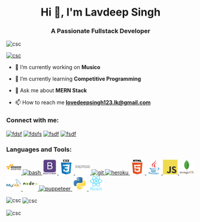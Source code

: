 <h1 align="center">Hi 👋, I'm Lavdeep Singh</h1>
<h3 align="center">A Passionate Fullstack Developer</h3>

<p align="left"> <img src="https://komarev.com/ghpvc/?username=coolguy08&label=Profile%20views&color=0e75b6&style=flat" alt="csc" /> </p>

<p align="left"> <a href="https://github.com/ryo-ma/github-profile-trophy"><img src="https://github-profile-trophy.vercel.app/?username=coolguy08" alt="csc" /></a> </p>

- 🔭 I’m currently working on **Musico**

- 🌱 I’m currently learning **Competitive Programming**

- 💬 Ask me about **MERN Stack**

- 📫 How to reach me **lovedeepsingh123.lk@gmail.com**


<h3 align="left">Connect with me:</h3>
<p align="left">
<a href="https://www.linkedin.com/in/lavdeep-singh-82a240166/" target="blank"><img align="center" src="https://cdn.jsdelivr.net/npm/simple-icons@3.1.0/icons/linkedin.svg" alt="fdsf" height="30" width="40" /></a>
<a href="https://www.codechef.com/users/dragohunterz_12" target="blank"><img align="center" src="https://cdn.jsdelivr.net/npm/simple-icons@3.1.0/icons/codechef.svg" alt="fdsfs" height="30" width="40" /></a>
<a href="https://www.hackerrank.com/fsdf" target="blank"><img align="center" src="https://cdn.jsdelivr.net/npm/simple-icons@3.1.0/icons/hackerrank.svg" alt="fsdf" height="30" width="40" /></a>
<a href="https://www.leetcode.com/fsdf" target="blank"><img align="center" src="https://cdn.jsdelivr.net/npm/simple-icons@3.1.0/icons/leetcode.svg" alt="fsdf" height="30" width="40" /></a>

</p>

<h3 align="left">Languages and Tools:</h3>
<p align="left"> <a href="https://aws.amazon.com" target="_blank"> <img src="https://raw.githubusercontent.com/devicons/devicon/master/icons/amazonwebservices/amazonwebservices-original-wordmark.svg" alt="aws" width="40" height="40"/> </a> <a href="https://www.gnu.org/software/bash/" target="_blank"> <img src="https://www.vectorlogo.zone/logos/gnu_bash/gnu_bash-icon.svg" alt="bash" width="40" height="40"/> </a> <a href="https://getbootstrap.com" target="_blank"> <img src="https://raw.githubusercontent.com/devicons/devicon/master/icons/bootstrap/bootstrap-plain-wordmark.svg" alt="bootstrap" width="40" height="40"/> </a> <a href="https://www.w3schools.com/css/" target="_blank"> <img src="https://raw.githubusercontent.com/devicons/devicon/master/icons/css3/css3-original-wordmark.svg" alt="css3" width="40" height="40"/> </a> <a href="https://expressjs.com" target="_blank"> <img src="https://raw.githubusercontent.com/devicons/devicon/master/icons/express/express-original-wordmark.svg" alt="express" width="40" height="40"/> </a> <a href="https://git-scm.com/" target="_blank"> <img src="https://www.vectorlogo.zone/logos/git-scm/git-scm-icon.svg" alt="git" width="40" height="40"/> </a> <a href="https://heroku.com" target="_blank"> <img src="https://www.vectorlogo.zone/logos/heroku/heroku-icon.svg" alt="heroku" width="40" height="40"/> </a> <a href="https://www.w3.org/html/" target="_blank"> <img src="https://raw.githubusercontent.com/devicons/devicon/master/icons/html5/html5-original-wordmark.svg" alt="html5" width="40" height="40"/> </a> <a href="https://www.java.com" target="_blank"> <img src="https://raw.githubusercontent.com/devicons/devicon/master/icons/java/java-original.svg" alt="java" width="40" height="40"/> </a> <a href="https://developer.mozilla.org/en-US/docs/Web/JavaScript" target="_blank"> <img src="https://raw.githubusercontent.com/devicons/devicon/master/icons/javascript/javascript-original.svg" alt="javascript" width="40" height="40"/> </a> <a href="https://www.mongodb.com/" target="_blank"> <img src="https://raw.githubusercontent.com/devicons/devicon/master/icons/mongodb/mongodb-original-wordmark.svg" alt="mongodb" width="40" height="40"/> </a> <a href="https://www.mysql.com/" target="_blank"> <img src="https://raw.githubusercontent.com/devicons/devicon/master/icons/mysql/mysql-original-wordmark.svg" alt="mysql" width="40" height="40"/> </a> <a href="https://nodejs.org" target="_blank"> <img src="https://raw.githubusercontent.com/devicons/devicon/master/icons/nodejs/nodejs-original-wordmark.svg" alt="nodejs" width="40" height="40"/> </a> <a href="https://github.com/puppeteer/puppeteer" target="_blank"> <img src="https://www.vectorlogo.zone/logos/pptrdev/pptrdev-official.svg" alt="puppeteer" width="40" height="40"/> </a> <a href="https://www.python.org" target="_blank"> <img src="https://raw.githubusercontent.com/devicons/devicon/master/icons/python/python-original.svg" alt="python" width="40" height="40"/> </a> <a href="https://reactjs.org/" target="_blank"> <img src="https://raw.githubusercontent.com/devicons/devicon/master/icons/react/react-original-wordmark.svg" alt="react" width="40" height="40"/> </a> </p>

<p><img align="left" src="https://github-readme-stats.vercel.app/api/top-langs?username=coolguy08&show_icons=true&locale=en&layout=compact" alt="csc" /></p>

<p>&nbsp;<img align="center" src="https://github-readme-stats.vercel.app/api?username=coolguy08&show_icons=true&locale=en" alt="csc" /></p>

<p><img align="center" src="https://github-readme-streak-stats.herokuapp.com/?user=coolguy08&" alt="csc" /></p>
